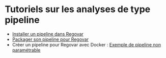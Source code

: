 # Tutoriels sur les analyses de type pipeline

* [Installer un pipeline dans Regovar](pipeline/tuto_001.md)
* [Packager son pipeline pour Regovar](pipeline/tuto_002.md)
* Créer un pipeline pour Regovar avec Docker : [Exemple de pipeline non paramétrable](tuto_004.md)

